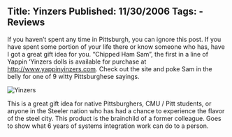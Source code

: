 Title: Yinzers
Published: 11/30/2006
Tags:
    - Reviews
---
If you haven’t spent any time in Pittsburgh, you can ignore this post. If you have spent some portion of your life there or know someone who has, have I got a great gift idea for you. “Chipped Ham Sam”, the first in a line of Yappin ‘Yinzers dolls is available for purchase at http://www.yappinyinzers.com. Check out the site and poke Sam in the belly for one of 9 witty Pittsburghese sayings.

![Yinzers](https://s3.amazonaws.com/s3.beckshome.com/20061130-Yappin-Yinzers.gif)

This is a great gift idea for native Pittsburghers, CMU / Pitt students, or anyone in the Steeler nation who has had a chance to experience the flavor of the steel city. This product is the brainchild of a former colleague. Goes to show what 6 years of systems integration work can do to a person.